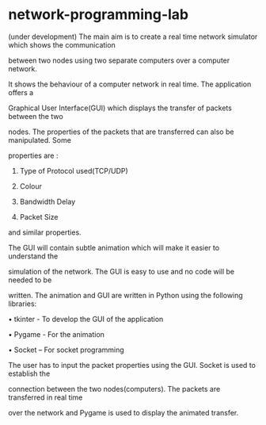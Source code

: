 # network-programming-lab
(under development)
The main aim is to create a real time network simulator which shows the communication

between two nodes using two separate computers over a computer network.

It shows the behaviour of a computer network in real time. The application offers a

Graphical User Interface(GUI) which displays the transfer of packets between the two

nodes. The properties of the packets that are transferred can also be manipulated. Some

properties are :

1. Type of Protocol used(TCP/UDP)

2. Colour

3. Bandwidth Delay

4. Packet Size

and similar properties.

The GUI will contain subtle animation which will make it easier to understand the

simulation of the network. The GUI is easy to use and no code will be needed to be

written. The animation and GUI are written in Python using the following libraries:

• tkinter - To develop the GUI of the application

• Pygame - For the animation

• Socket – For socket programming

The user has to input the packet properties using the GUI. Socket is used to establish the

connection between the two nodes(computers). The packets are transferred in real time

over the network and Pygame is used to display the animated transfer.